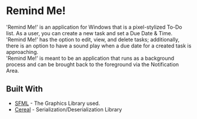 # Remind Me!

'Remind Me!' is an application for Windows that is a pixel-stylized To-Do list. As a user, you can create a new task and set a Due Date & Time.   
'Remind Me!' has the option to edit, view, and delete tasks; additionally, there is an option to have a sound play when a due date for a created task is approaching.   
'Remind Me!' is meant to be an application that runs as a background process and can be brought back to the foreground via the Notification Area.  

## Built With

* [SFML](https://www.sfml-dev.org/) - The Graphics Library used.
* [Cereal](https://uscilab.github.io/cereal/index.html) - Serialization/Deserialization Library

